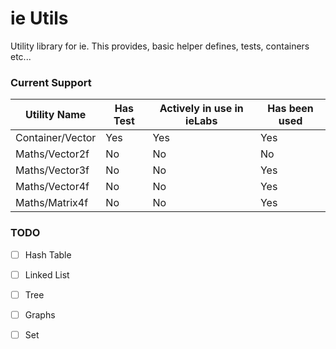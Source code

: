# ie Utils

Utility library for ie. This provides, basic helper defines, tests, containers etc...

### Current Support

| Utility Name     | Has Test | Actively in use in ieLabs | Has been used |
|------------------|----------|------------------------------|---------------|
| Container/Vector | Yes      | Yes                          | Yes           |
| Maths/Vector2f   | No       | No                           | No            |
| Maths/Vector3f   | No       | No                           | Yes           |
| Maths/Vector4f   | No       | No                           | Yes           |
| Maths/Matrix4f   | No       | No                           | Yes           |

### TODO

- [ ] Hash Table
- [ ] Linked List
- [ ] Tree
- [ ] Graphs
- [ ] Set

